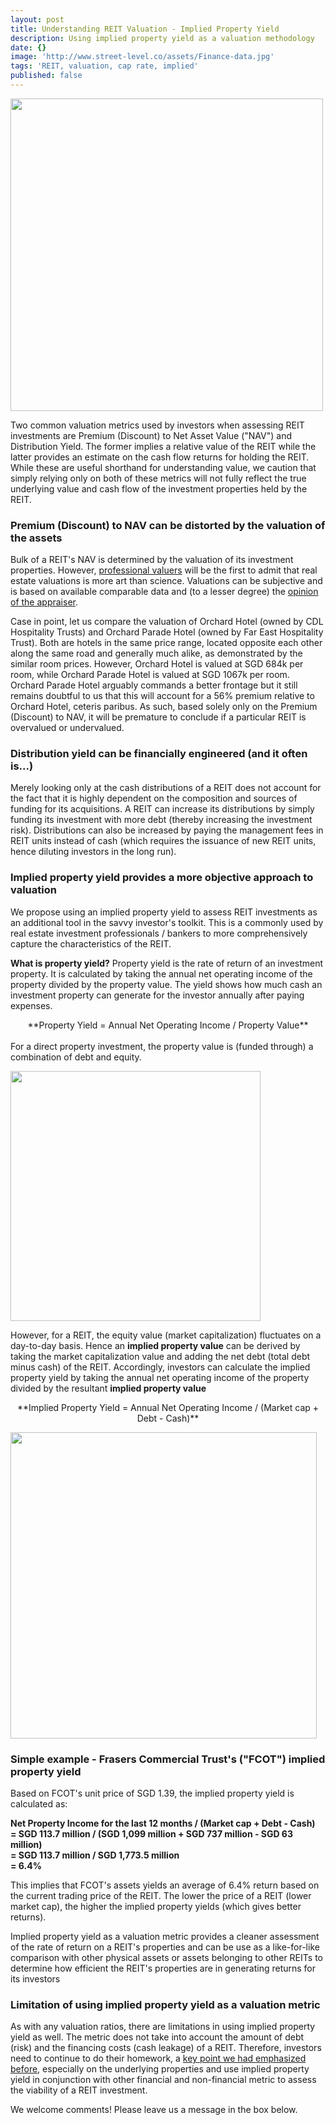 ```yaml
---
layout: post
title: Understanding REIT Valuation - Implied Property Yield
description: Using implied property yield as a valuation methodology
date: {}
image: 'http://www.street-level.co/assets/Finance-data.jpg'
tags: 'REIT, valuation, cap rate, implied'
published: false
---
```


<img src="http://www.street-level.co/assets/Finance-data.jpg" width="500px"><br>

Two common valuation metrics used by investors when assessing REIT investments are Premium (Discount) to Net Asset Value ("NAV") and Distribution Yield. The former implies a relative value of the REIT while the latter provides an estimate on the cash flow returns for holding the REIT. While these are useful shorthand for understanding value, we caution that simply relying only on both of these metrics will not fully reflect the true underlying value and cash flow of the investment properties held by the REIT. <!--more-->

### Premium (Discount) to NAV can be distorted by the valuation of the assets
Bulk of a REIT's NAV is determined by the valuation of its investment properties. However, [professional valuers](http://www.sisv.org.sg/) will be the first to admit that real estate valuations is more art than science. Valuations can be subjective and is based on available comparable data and (to a lesser degree) the [opinion of the appraiser](http://www.wongpartnership.com/index.php/files/download/2294).

Case in point, let us compare the valuation of Orchard Hotel (owned by CDL Hospitality Trusts) and Orchard Parade Hotel (owned by Far East Hospitality Trust). Both are hotels in the same price range, located opposite each other along the same road and generally much alike, as demonstrated by the similar room prices. However, Orchard Hotel is valued at SGD 684k per room, while Orchard Parade Hotel is valued at SGD 1067k per room. Orchard Parade Hotel arguably commands a better frontage but it still remains doubtful to us that this will account for a 56% premium relative to Orchard Hotel, ceteris paribus. As such, based solely only on the Premium (Discount) to NAV, it will be premature to conclude if a particular REIT is overvalued or undervalued.

### Distribution yield can be financially engineered (and it often is...)
Merely looking only at the cash distributions of a REIT does not account for the fact that it is highly dependent on the composition and sources of funding for its acquisitions. A REIT can increase its distributions by simply funding its investment with more debt (thereby increasing the investment risk). Distributions can also be increased by paying the management fees in REIT units instead of cash (which requires the issuance of new REIT units, hence diluting investors in the long run).

### Implied property yield provides a more objective approach to valuation
We propose using an implied property yield to assess REIT investments as an additional tool in the savvy investor's toolkit. This is a commonly used by real estate investment professionals / bankers to more comprehensively capture the characteristics of the REIT.

**What is property yield?**
Property yield is the rate of return of an investment property. It is calculated by taking the annual net operating income of the property divided by the property value. The yield shows how much cash an investment property can generate for the investor annually after paying expenses.

<center>**Property Yield = Annual Net Operating Income / Property Value**<br><br></center>
For a direct property investment, the property value is (funded through) a combination of debt and equity.<br>

<img src="http://www.street-level.co/assets/Property-value.png" width="400px"><br>

However, for a REIT, the equity value (market capitalization) fluctuates on a day-to-day basis. Hence an **implied property value** can be derived by taking the market capitalization value and adding the net debt (total debt minus cash) of the REIT. Accordingly, investors can calculate the implied property yield by taking the annual net operating income of the property divided by the resultant **implied property value**<br>

<center>**Implied Property Yield = Annual Net Operating Income / (Market cap + Debt - Cash)**<br></center>

<img src="http://www.street-level.co/assets/Implied-property-value.png" width="490px"><br>

### Simple example - Frasers Commercial Trust's ("FCOT") implied property yield

Based on FCOT's unit price of SGD 1.39, the implied property yield is calculated as:<br>

**Net Property Income for the last 12 months / (Market cap + Debt - Cash)**<br>
**= SGD 113.7 million / (SGD 1,099 million + SGD 737 million - SGD 63 million)**<br>
**= SGD 113.7 million / SGD 1,773.5 million**<br>
**= 6.4%**<br>

This implies that FCOT's assets yields an average of 6.4% return based on the current trading price of the REIT. The lower the price of a REIT (lower market cap), the higher the implied property yields (which gives better returns). 

Implied property yield as a valuation metric provides a cleaner assessment of the rate of return on a REIT's properties and can be use as a like-for-like comparison with other physical assets or assets belonging to other REITs to determine how efficient the REIT's properties are in generating returns for its investors

### Limitation of using implied property yield as a valuation metric
As with any valuation ratios, there are limitations in using implied property yield as well. The metric does not take into account the amount of debt (risk) and the financing costs (cash leakage) of a REIT. Therefore, investors need to continue to do their homework, a [key point we had emphasized before](http://www.street-level.co/2016/09/30/which-hotel-reit-to-invest-in.html), especially on the underlying properties and use implied property yield in conjunction with other financial and non-financial metric to assess the viability of a REIT investment. 

We welcome comments! Please leave us a message in the box below.
